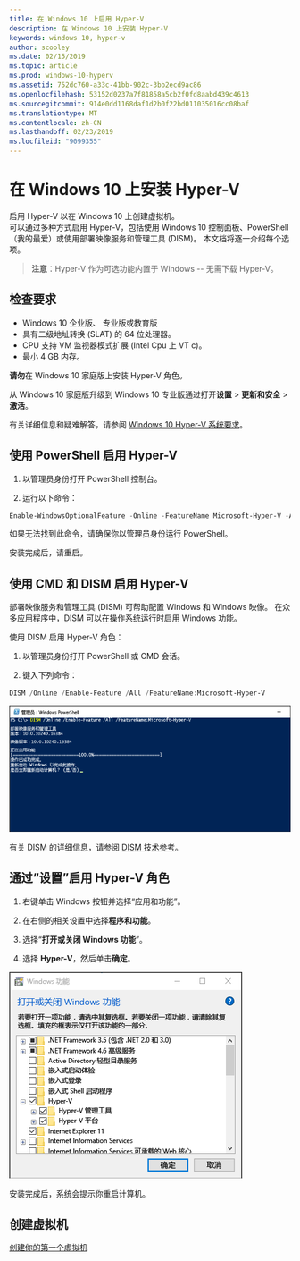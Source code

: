 ```yaml
---
title: 在 Windows 10 上启用 Hyper-V
description: 在 Windows 10 上安装 Hyper-V
keywords: windows 10, hyper-v
author: scooley
ms.date: 02/15/2019
ms.topic: article
ms.prod: windows-10-hyperv
ms.assetid: 752dc760-a33c-41bb-902c-3bb2ecd9ac86
ms.openlocfilehash: 53152d0237a7f81858a5cb2f0fd8aabd439c4613
ms.sourcegitcommit: 914e0dd1168daf1d2b0f22bd011035016cc08baf
ms.translationtype: MT
ms.contentlocale: zh-CN
ms.lasthandoff: 02/23/2019
ms.locfileid: "9099355"
---
```

# <a name="install-hyper-v-on-windows-10"></a>在 Windows 10 上安装 Hyper-V

启用 Hyper-V 以在 Windows 10 上创建虚拟机。  
可以通过多种方式启用 Hyper-V，包括使用 Windows 10 控制面板、PowerShell（我的最爱）或使用部署映像服务和管理工具 (DISM)。 本文档将逐一介绍每个选项。

> **注意**：Hyper-V 作为可选功能内置于 Windows -- 无需下载 Hyper-V。

## <a name="check-requirements"></a>检查要求

* Windows 10 企业版、 专业版或教育版
* 具有二级地址转换 (SLAT) 的 64 位处理器。
* CPU 支持 VM 监视器模式扩展 (Intel Cpu 上 VT c)。
* 最小 4 GB 内存。

**请勿**在 Windows 10 家庭版上安装 Hyper-V 角色。

从 Windows 10 家庭版升级到 Windows 10 专业版通过打开**设置** > **更新和安全** > **激活**。

有关详细信息和疑难解答，请参阅 [Windows 10 Hyper-V 系统要求](../reference/hyper-v-requirements.md)。

## <a name="enable-hyper-v-using-powershell"></a>使用 PowerShell 启用 Hyper-V

1. 以管理员身份打开 PowerShell 控制台。

2. 运行以下命令：

  ```powershell
  Enable-WindowsOptionalFeature -Online -FeatureName Microsoft-Hyper-V -All
  ```

  如果无法找到此命令，请确保你以管理员身份运行 PowerShell。

安装完成后，请重启。

## <a name="enable-hyper-v-with-cmd-and-dism"></a>使用 CMD 和 DISM 启用 Hyper-V

部署映像服务和管理工具 (DISM) 可帮助配置 Windows 和 Windows 映像。  在众多应用程序中，DISM 可以在操作系统运行时启用 Windows 功能。

使用 DISM 启用 Hyper-V 角色：

1. 以管理员身份打开 PowerShell 或 CMD 会话。

1. 键入下列命令：

  ```powershell
  DISM /Online /Enable-Feature /All /FeatureName:Microsoft-Hyper-V
  ```

  ![显示正在启用 Hyper-V 的控制台窗口。](media/dism_upd.png)

有关 DISM 的详细信息，请参阅 [DISM 技术参考](https://technet.microsoft.com/en-us/library/hh824821.aspx)。

## <a name="enable-the-hyper-v-role-through-settings"></a>通过“设置”启用 Hyper-V 角色

1. 右键单击 Windows 按钮并选择“应用和功能”。

2. 在右侧的相关设置中选择**程序和功能**。 

3. 选择“**打开或关闭 Windows 功能**”。

4. 选择 **Hyper-V**，然后单击**确定**。

![Windows 程序和功能对话框](media/enable_role_upd.png)

安装完成后，系统会提示你重启计算机。

## <a name="make-virtual-machines"></a>创建虚拟机

[创建你的第一个虚拟机](quick-create-virtual-machine.md)
